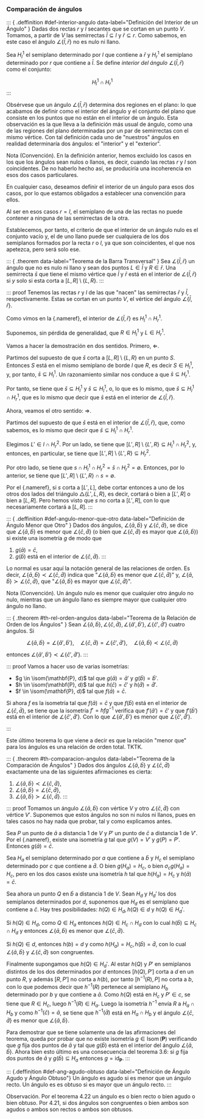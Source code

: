 

### Comparación de ángulos

::: { .deffinition #def-interior-angulo
        data-label="Definición del Interior de un Ángulo" }
  Dadas dos rectas $r$ y $l$ secantes que se cortan en un punto $V$.
  Tomamos, a partir de $V$ las semirrectas $\bar{l} \subseteq l$ y $\bar{r}
  \subseteq r$. Como sabemos, en este caso el ángulo $\angle\left\{\bar{l},
  \bar{r}\right\}$ no es nulo ni llano.

  Sea $H_{l}^{1}$ el semiplano determinado por $l$ que contiene a $\bar{r}$
  y $H_{r}^{1}$ el semiplano determinado por $r$ que contiene a $\bar{l}$.
  Se define _interior del ángulo_ $\angle\left\{\bar{l}, \bar{r}\right\}$
  como el conjunto:

  $$ H_{l}^{1} \cap H_{r}^{1} $$
:::

<!-- ![Figura 4-8 Interior de un ángulo](attachment:interior_angulo.png) -->

Obsérvese que un ángulo $\angle\left\{\bar{l}, \bar{r}\right\}$ determina
dos regiones en el plano: lo que acabamos de definir como el interior del
ángulo y el conjunto del plano que consiste en los puntos que no están en el
interior de un ángulo. Esta observación es la que lleva a la definición más
usual de ángulo, como una de las regiones del plano determinadas por un par
de semirrectas con el mismo vértice. Con tal definición cada uno de
"nuestros" ángulos en realidad determinaría dos ángulos: el "interior" y el
"exterior".

Nota (Convención). En la definición anterior, hemos excluido los casos en
los que los ángulos sean nulos o llanos, es decir, cuando las rectas $r$ y
$l$ son coincidentes. De no haberlo hecho así, se produciría una
incoherencia en esos dos casos particulares.

En cualquier caso, deseamos definir el interior de un ángulo para esos dos
casos, por lo que estamos obligados a establecer una convención para ellos.

Al ser en esos casos $r = l$, el semiplano de una de las rectas no puede
contener a ninguna de las semirrectas de la otra.

Establecemos, por tanto, el criterio de que el interior de un ángulo nulo es
el conjunto vacío y, el de uno llano puede ser cualquiera de los dos
semiplanos formados por la recta $r$ o $l$, ya que son coincidentes, el que
nos apetezca, pero será solo ese.

::: { .theorem data-label="Teorema de la Barra Transversal" }
  Sea $\angle\left\{\bar{l}, \bar{r}\right\}$ un ángulo que no es nulo ni
  llano y sean dos puntos $L \in \bar{l}$ y $R \in \bar{r}$. Una semirrecta
  $\bar{s}$ que tiene el mismo vértice que $\bar{l}$ y $\bar{r}$ está en el
  interior de $\angle\left\{\bar{l}, \bar{r}\right\}$ si $y$ solo si esta
  corta a $[L, R] \setminus \{L, R\}$.
:::

<!-- ![Figura 4-9 Teorema de la barra
transversal](attachment:barra_transversal.png) -->

::: proof
  Tenemos las rectas $r$ y $l$ de las que "nacen" las semirrectas $\bar{r}$
  y $\bar{l}$, respectivamente. Estas se cortan en un punto $V$, el vértice
  del ángulo $\angle\left\{\bar{l}, \bar{r}\right\}$.

  Como vimos en la [](#def-interior-angulo){.nameref}, el interior de
  $\angle\left\{\bar{l}, \bar{r}\right\}$ es $H_l^1 \cap H_r^1$.

  Suponemos, sin pérdida de generalidad, que $R \in H_l^1$ y $L \in H_r^1$.

  Vamos a hacer la demostración en dos sentidos. Primero, $\Longleftarrow$.

  Partimos del supuesto de que $\bar{s}$ corta a $[L, R] \setminus \{L, R\}$
  en un punto $S$. Entonces $S$ está en el mismo semiplano de borde $l$ que
  $R$, es decir $S \in H_l^1$, y, por tanto, $\bar{s} \subseteq H_l^1$. Un
  razonamiento similar nos conduce a que $\bar{s} \subseteq H_r^1$.

  <!-- Quizás se pueda referenciar algo TKTK. Quizás, la definición de recta
  o algo sobre semirrectas. -->

  Por tanto, se tiene que $\bar{s} \subseteq H_l^1$ y $\bar{s} \subseteq
  H_l^1$, o, lo que es lo mismo, que $\bar{s} \subseteq H_l^1 \cap H_r^1$,
  que es lo mismo que decir que $\bar{s}$ está en el interior de
  $\angle\left\{\bar{l}, \bar{r}\right\}$.

  Ahora, veamos el otro sentido: $\Longrightarrow$.

  Partimos del supuesto de que $\bar{s}$ está en el interior de
  $\angle\left\{\bar{l}, \bar{r}\right\}$, que, como sabemos, es lo mismo
  que decir que $\bar{s} \subseteq H_l^1 \cap H_r^1$.

  Elegimos $L' \in l \cap H_r^2$. Por un lado, se tiene que $\left[L',
  R\right] \setminus\left\{L', R\right\} \subseteq H_l^1 \cap H_r^2$, y,
  entonces, en particular, se tiene que $\left[L', R\right]
  \setminus\left\{L', R\right\} \subseteq H_r^2$.

  Por otro lado, se tiene que $s \cap H_l^1 \cap H_r^2 = \bar{s} \cap H_r^2
  = \emptyset$. Entonces, por lo anterior, se tiene que $\left[L', R\right]
  \setminus \left\{L', R\right\} \cap s = \emptyset$.

  <!-- Se ha usado una propiedad de la teoría de conjuntos TKTK. -->

  Por el [](#teor-ax-pasch){.nameref}, si $s$ corta a $[L', L]$, debe cortar
  entonces a uno de los otros dos lados del triángulo $\triangle\{L', L,
  R\}$, es decir, cortará o bien a $[L', R]$ o bien a $[L, R]$. Pero hemos
  visto que $s$ no corta a $[L', R]$, con lo que necesariamente cortará a
  $[L, R]$.
:::

::: { .deffinition #def-angulo-menor-que-otro
        data-label="Definición de Ángulo Menor que Otro" }
  Dados dos ángulos, $\angle\left\{\bar{a}, \bar{b}\right\}$ y
  $\angle\left\{\bar{c}, \bar{d}\right\}$, se dice que
  $\angle\left\{\bar{a}, \bar{b}\right\}$ es menor que
  $\angle\left\{\bar{c}, \bar{d}\right\}$ (o bien que $\angle\left\{\bar{c},
  \bar{d}\right\}$ es mayor que $\angle\left\{\bar{a}, \bar{b}\right\}$) si
  existe una isometría $g$ de modo que

  1. $g(\bar{a}) = \bar{c}$,
  2. $g(\bar{b})$ está en el interior de $\angle\left\{\bar{c},
     \bar{d}\right\}$.
:::

<!-- FIGURA -->

Lo normal es usar aquí la notación general de las relaciones de orden. Es
decir, $\angle\left\{\bar{a}, \bar{b}\right\} \prec \angle\left\{\bar{c},
\bar{d}\right\}$ indica que "$\angle\left\{\bar{a}, \bar{b}\right\}$ es
menor que $\angle\left\{\bar{c}, \bar{d}\right\}$" y, $\angle\left\{\bar{a},
\bar{b}\right\} \succ \angle\left\{\bar{c}, \bar{d}\right\}$, que
"$\angle\left\{\bar{a}, \bar{b}\right\}$ es mayor que $\angle\left\{\bar{c},
\bar{d}\right\}$".

Nota (Convención). Un ángulo nulo es menor que cualquier otro ángulo no
nulo, mientras que un ángulo llano es siempre mayor que cualquier otro
ángulo no llano.

::: { .theorem #th-rel-orden-angulos
        data-label="Teorema de la Relación de Orden de los Ángulos" }
  Sean $\angle\left\{\bar{a}, \bar{b}\right\}, \angle\left\{\bar{c},
  \bar{d}\right\}, \angle\left\{\bar{a}', \bar{b}'\right\},
  \angle\left\{\bar{c}', \bar{d}'\right\}$ cuatro ángulos. Si

  $$ \angle\left\{\bar{a}, \bar{b}\right\} = \angle\left\{\bar{a}',
  \bar{b}'\right\}, \quad \angle\left\{\bar{c}, \bar{d}\right\} =
  \angle\left\{\bar{c}', \bar{d}'\right\}, \quad \angle\left\{\bar{a},
  \bar{b}\right\} \prec \angle\left\{\bar{c}, \bar{d}\right\} $$

  entonces $\angle\left\{\bar{a}', \bar{b}'\right\} \prec
  \angle\left\{\bar{c}', \bar{d}'\right\}$.
:::

::: proof
  Vamos a hacer uso de varias isometrías:

  - $g \in \isom(\mathbf{P}, d)$ tal que $g(\bar{a}) = \bar{a}'$ y
    $g(\bar{b}) = \bar{b}'$.
  - $h \in \isom(\mathbf{P}, d)$ tal que $h(\bar{c}) = \bar{c}'$ y
    $h(\bar{d}) = \bar{d}'$.
  - $f \in \isom(\mathbf{P}, d)$ tal que $f(\bar{a}) = \bar{c}$.

  Si ahora $f$ es la isometría tal que $f(\bar{a}) = \bar{c}$ y que
  $f(\bar{b})$ está en el interior de $\angle\left\{\bar{c},
  \bar{d}\right\}$, se tiene que la isometría $f' = h f g^{-1}$ verifica que
  $f'\left(\bar{a}'\right) = \bar{c}'$ y que $f'\left(\bar{b}'\right)$ está
  en el interior de $\angle\left\{\bar{c}', \bar{d}'\right\}$. Con lo que
  $\angle\left\{\bar{a}', \bar{b}'\right\}$ es menor que
  $\angle\left\{\bar{c}', \bar{d}'\right\}$.

  <!-- No lo entiendo. -->
:::

Este último teorema lo que viene a decir es que la relación "menor que" para
los ángulos es una relación de orden total. TKTK.

::: { .theorem #th-comparacion-angulos
        data-label="Teorema de la Comparación de Ángulos" }
  Dados dos ángulos $\angle\left\{\bar{a}, \bar{b}\right\}$ y
  $\angle\left\{\bar{c}, \bar{d}\right\}$ exactamente una de las siguientes
  afirmaciones es cierta:

  1. $\angle\left\{\bar{a}, \bar{b}\right\} \prec \angle\left\{\bar{c},
     \bar{d}\right\}$,
  2. $\angle\left\{\bar{a}, \bar{b}\right\} = \angle\left\{\bar{c},
     \bar{d}\right\}$,
  3. $\angle\left\{\bar{a}, \bar{b}\right\} \succ \angle\left\{\bar{c},
     \bar{d}\right\}$.
:::

::: proof
Tomamos un ángulo $\angle\left\{\bar{a}, \bar{b}\right\}$ con vértice $V$ y
otro $\angle\left\{\bar{c}, \bar{d}\right\}$ con vértice $V'$. Suponemos que
estos ángulos no son ni nulos ni llanos, pues en tales casos no hay nada que
probar, tal y como explicamos antes.

Sea $P$ un punto de $\bar{a}$ a distancia 1 de $V$ y $P'$ un punto de
$\bar{c}$ a distancia 1 de $V'$. Por el [](#ax-p5-euclides){.nameref},
existe una isometría $g$ tal que $g(V) = V'$ y $g(P) = P'$. Entonces
$g(\bar{a}) = \bar{c}$.

<!-- Demostrar esto último. -->

Sea $H_{a}$ el semiplano determinado por $a$ que contiene a $\bar{b}$ y
$H_{c}$ el semiplano determinado por $c$ que contiene a $\bar{d}$. O bien
$g\left(H_{a}\right) = H_{c}$, o bien $\sigma_{c} g\left(H_{a}\right) =
H_{c}$, pero en los dos casos existe una isometría $h$ tal que
$h\left(H_{a}\right) = H_{c}$ y $h(\bar{a}) = \bar{c}$.

<!-- No entiendo varias partes. -->

Sea ahora un punto $Q$ en $\bar{b}$ a distancia 1 de $V$. Sean $H_{d}$ y
$H_{d}'$ los dos semiplanos determinados por $d$, suponemos que $H_{d}$ es
el semiplano que contiene a $\bar{c}$. Hay tres posibilidades: $h(Q) \in
H_{d}, h(Q) \in d$ y $h(Q) \in H_{d}'$.

Si $h(Q) \in H_{d}$, como $Q \in H_{a}$ entonces $h(Q) \in H_{c} \cap H_{d}$
con lo cual $h(\bar{b}) \subseteq H_{c} \cap H_{d}$ y entonces
$\angle\left\{\bar{a}, \bar{b}\right\}$ es menor que $\angle\left\{\bar{c},
\bar{d}\right\}$.

Si $h(Q) \in d$, entonces $h(b) = d$ y como $h\left(H_{a}\right) = H_{c},
h(\bar{b}) = \bar{d}$, con lo cual $\angle\left\{\bar{a}, \bar{b}\right\}$ y
$\angle\left\{\bar{c}, \bar{d}\right\}$ son congruentes.

Finalmente supongamos que $h(Q) \in H_{d}'$. Al estar $h(Q)$ y $P'$ en
semiplanos distintos de los dos determinados por $d$ entonces $\left[h(Q),
P'\right]$ corta a $d$ en un punto $R$, y además $\left[R, P'\right]$ no
corta a $h(b)$, por tanto $\left[h^{-1}(R), P\right]$ no corta a $b$, con lo
que podemos decir que $h^{-1}(R)$ pertenece al semiplano $H_{b}$ determinado
por $b$ y que contiene a $\bar{a}$. Como $h(Q)$ está en $H_{c}$ y $P' \in
c$, se tiene que $R \in H_{c}$, luego $h^{-1}(R) \in H_{a}$. Luego la
isometría $h^{-1}$ envía $R$ a $H_{a} \cap H_{b}$ y como $h^{-1}(\bar{c}) =
\bar{a}$, se tiene que $h^{-1}(\bar{d})$ está en $H_{a} \cap H_{b}$ y el
ángulo $\angle\left\{\bar{c}, \bar{d}\right\}$ es menor que
$\angle\left\{\bar{a}, \bar{b}\right\}$.

<!-- ![Figura 4-10 Caso $h(Q) \in H_{d}'$](attachment:caso_hq.png) -->

Para demostrar que se tiene solamente una de las afirmaciones del teorema,
queda por probar que no existe isometría $g \in
\operatorname{Isom}(\mathbf{P})$ verificando que $g$ fija dos puntos de
$\bar{a}$ y tal que $g(\bar{b})$ está en el interior del ángulo
$\angle\left\{\bar{a}, \bar{b}\right\}$. Ahora bien esto último es una
consecuencia del teorema 3.6: si $g$ fija dos puntos de $\bar{a}$ y
$g(\bar{b}) \subseteq H_{a}$ entonces $g = \operatorname{id}_{\mathbf{P}}$.
:::

::: {.deffinition #def-ang-agudo-obtuso data-label="Definición de Ángulo
Agudo y Ángulo Obtuso"}
Un ángulo es agudo si es menor que un ángulo recto. Un ángulo es es obtuso
si es mayor que un ángulo recto.
:::

<!-- ![Figura 4-11 Ángulo agudo](attachment:angulo_agudo.png) -->

Observación. Por el teorema 4.22 un ángulo es o bien recto o bien agudo o
bien obtuso. Por 4.21, si dos ángulos son congruentes o bien ambos son
agudos o ambos son rectos o ambos son obtusos.

<!-- ![Figura 4-12 Ángulo obtuso](attachment:angulo_obtuso.png) -->






